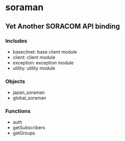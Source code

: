 # soraman
## Yet Another SORACOM API binding

### Includes

* baseclinet: base client module
* client: client module
* exception: exception module
* utility: utility module

### Objects

* japan_soraman
* global_soraman

### Functions

* auth
* getSubscribers
* getGroups
